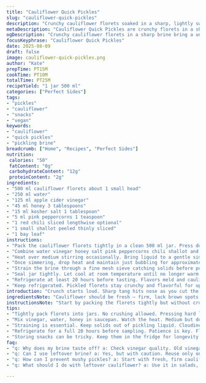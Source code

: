 ```yaml
---
title: "Cauliflower Quick Pickles"
slug: "cauliflower-quick-pickles"
description: "Crunchy cauliflower florets soaked in a sharp, lightly sweetened brine with subtle heat and aromatic spices. This technique uses white wine vinegar and substitutes apple cider vinegar for gentler acidity. Incorporates pink peppercorns instead of black for a fruity peppery note. Garlic replaced with thinly sliced shallots for mild pungency. The pickling liquid is heated to a gentle simmer to meld flavors without dulling the brightness. Pickles mature in the fridge and hold crispness at least three weeks. Perfect for snacking, salads, or grilled dishes."
metaDescription: "Cauliflower Quick Pickles are crunchy florets in a sharp, lightly sweet brine. Discover the art of pickling with this unique technique and ingredients."
ogDescription: "Crunchy cauliflower florets in a sharp brine bring a unique twist to pickling. Perfect for snacking, salads, and grilled dishes."
focusKeyphrase: "Cauliflower Quick Pickles"
date: 2025-08-09
draft: false
image: cauliflower-quick-pickles.png
author: "Kate"
prepTime: PT15M
cookTime: PT10M
totalTime: PT25M
recipeYield: "1 jar 500 ml"
categories: ["Perfect Sides"]
tags:
- "pickles"
- "cauliflower"
- "snacks"
- "vegan"
keywords:
- "cauliflower"
- "quick pickles"
- "pickling brine"
breadcrumb: ["Home", "Recipes", "Perfect Sides"]
nutrition: 
 calories: "50"
 fatContent: "0g"
 carbohydrateContent: "12g"
 proteinContent: "2g"
ingredients:
- "500 ml cauliflower florets about 1 small head"
- "250 ml water"
- "125 ml apple cider vinegar"
- "45 ml honey 3 tablespoons"
- "15 ml kosher salt 1 tablespoon"
- "5 ml pink peppercorns 1 teaspoon"
- "1 red chili sliced lengthwise optional"
- "1 small shallot peeled thinly sliced"
- "1 bay leaf"
instructions:
- "Pack the cauliflower florets tightly in a clean 500 ml jar. Press down enough so they fit without crushing."
- "Combine water vinegar honey salt pink peppercorns chili shallot and bay leaf in a small saucepan."
- "Heat over medium stirring occasionally. Bring liquid to a gentle simmer begin hearing soft crackle sounds don't boil hard."
- "Once simmering, drop heat and maintain just bubbling for approximately 8 minutes. Aromas will shift from raw sharp to mellow with hints of honey sweetness."
- "Strain the brine through a fine mesh sieve catching solids before pouring liquid carefully over cauliflower in jar. Leave 5 mm headspace at top."
- "Seal jar tightly. Let cool at room temperature until no longer warm to touch."
- "Refrigerate at least 20 hours before tasting. Flavors meld and cauliflower softens slightly but stays crisp."
- "Keep refrigerated. Pickled florets stay crunchy and flavorful for up to 3 weeks. Use clean utensils to avoid contamination."
introduction: "Crunch starts loud. Sharp tang hits nose as you cut the cauliflower florets. Fresh, but needs more depth. Acid's important but balance is king here. Apple cider vinegar trades harshness for mellow fruit notes — easier on the bite. Honey replaces sugar for subtle sweetness that doesn’t battle the spice. Picked pink peppercorns add bright, floral pepper instead of heavy black. Shallots, not garlic, soften up in the brine. They bleed light sweetness instead of harsh bite. No rushing here. Give those flavors time to mingle. Keep it cold afterwards for crunch retention. Forget mushy pickles. This method locks texture while letting acidity marry with aromatics. Essential tip: heat brine gently — too hot dulls vinegar brightness. Keep simmer low, watch the liquid bubble quietly. You’ll smell when it’s right. Pour carefully. Leave a little space for expansion. Patience pays with every bite."
ingredientsNote: "Cauliflower should be fresh — firm, lack brown spots or blemishes. Small florets preferable; picks up brine more evenly. Apple cider vinegar swaps nicely for white wine vinegar — maintains vibrant acidity but adds subtle fruitiness that mellows sharp edges. Honey over refined sugar provides more layered sweetness, but can swap for agave or maple syrup for vegan variations. Pink peppercorns soften black pepper’s heat, floral notes complement cauliflower better here; you could use mustard seeds for some punch. Shallots instead of garlic prevent overpowering raw garlic taste after soaking. Bay leaf mandatory; its herbal aromatic oils lift pickling liquid. Water dilutes vinegar slightly to prevent overbearing sourness — don't skip or use less, texture suffers. Salt is coarse kosher for easy measuring and dissolving — fine salt variations can be adjusted accordingly. Chili optional — for heat control, choose mild or omit."
instructionsNote: "Start by packing the florets tightly but without crushing; this avoids mushy pickles. Getting the brine right is key — simmer gently; boiling ruins brightness and fragile aromatic profiles. The bubbling sound changes from sharp hiss to soft crackle, that’s your cue. Simmer about 8 minutes, watch color slightly dull on shallots but avoid overcooking. Strain solids to avoid cloudiness and bitter bits in final jar. Pour piping hot brine carefully over the cauliflower, leaving air gap to prevent overflow and build-up of pressure. Seal jar while hot, cool safely on counter then move to fridge. Leave at least 20 hours or overnight for flavors to develop fully — patience is non-negotiable. Use clean utensils each time to extend shelf life. After 3 weeks texture dulls and aroma weakens — best consumed ahead."
tips:
- "Tightly pack florets into jars. No crushing allowed. Pressing hard leads to mushy bits. Choose smaller florets for better brine absorption. Freshness matters — check for blemishes. No browning spots. "
- "Mix vinegar, water, honey in saucepan. Watch the heat. Medium but don't boil. Gentle simmer causes flavors to meld. Soft crackle sound is the cue to check. Aromas shift from sharp to sweet after 8 minutes."
- "Straining is essential. Keep solids out of pickling liquid. Cloudiness ruins aesthetics. Pour hot brine over florets, leave headspace. Space is critical; prevents pressure buildup. Seal while still warm."
- "Refrigerate for a full 20 hours before sampling. Patience is key. Flavors deepen. Cauliflower softens slightly yet stays crisp. Check daily for aroma and texture. Use clean utensils to maintain quality."
- "Storing snacks can be tricky. Keep them in the fridge for longevity. Three weeks max before flavor fades. Beware of mushy texture. Will need clean implements. Share with friends or use in salads."
faq:
- "q: Why does my brine taste off? a: Check vinegar quality. Old vinegar dulls flavor. Ensure proper balance of sweetness and acidity too."
- "q: Can I use leftover brine? a: Yes, but with caution. Reuse only once. Add fresh vegetables for best results. Don't mix with old contents. "
- "q: How can I prevent mushy pickles? a: Start with fresh, firm cauliflower. Pack tightly but not too hard. Monitor brine temperature during simmering. "
- "q: What should I do with leftover cauliflower? a: Use it in salads, soups, or stir-fries. Or pickle it longer to experiment with flavors. Always check freshness."

---
```


